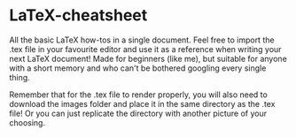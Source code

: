 # LaTeX-cheatsheet
All the basic LaTeX how-tos in a single document. Feel free to import the .tex file in your favourite editor and use it as a reference when writing your next LaTeX document! Made for beginners (like me), but suitable for anyone with a short memory and who can't be bothered googling every single thing.

Remember that for the .tex file to render properly, you will also need to download the images folder and place it in the same directory as the .tex file! Or you can just replicate the directory with another picture of your choosing.
